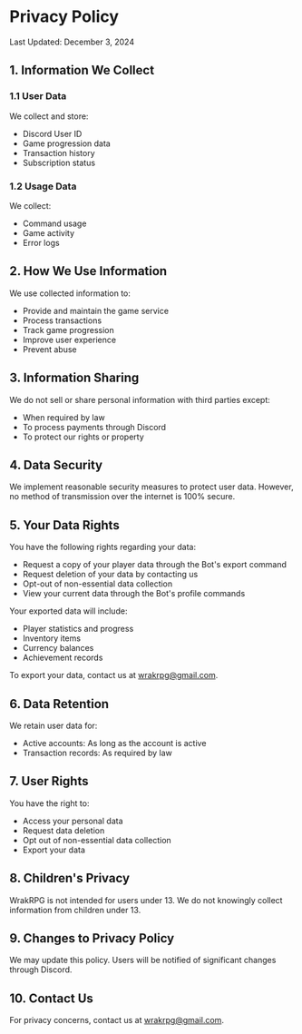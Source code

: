 # Privacy Policy

Last Updated: December 3, 2024

## 1. Information We Collect

### 1.1 User Data
We collect and store:
- Discord User ID
- Game progression data
- Transaction history
- Subscription status

### 1.2 Usage Data
We collect:
- Command usage
- Game activity
- Error logs

## 2. How We Use Information

We use collected information to:
- Provide and maintain the game service
- Process transactions
- Track game progression
- Improve user experience
- Prevent abuse

## 3. Information Sharing

We do not sell or share personal information with third parties except:
- When required by law
- To process payments through Discord
- To protect our rights or property

## 4. Data Security

We implement reasonable security measures to protect user data. However, no method of transmission over the internet is 100% secure.

## 5. Your Data Rights

You have the following rights regarding your data:
- Request a copy of your player data through the Bot's export command
- Request deletion of your data by contacting us
- Opt-out of non-essential data collection
- View your current data through the Bot's profile commands

Your exported data will include:
- Player statistics and progress
- Inventory items
- Currency balances
- Achievement records

To export your data, contact us at wrakrpg@gmail.com.

## 6. Data Retention

We retain user data for:
- Active accounts: As long as the account is active
- Transaction records: As required by law

## 7. User Rights

You have the right to:
- Access your personal data
- Request data deletion
- Opt out of non-essential data collection
- Export your data

## 8. Children's Privacy

WrakRPG is not intended for users under 13. We do not knowingly collect information from children under 13.

## 9. Changes to Privacy Policy

We may update this policy. Users will be notified of significant changes through Discord.

## 10. Contact Us

For privacy concerns, contact us at wrakrpg@gmail.com.
